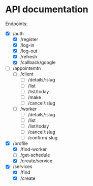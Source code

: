 # **API documentation**

Endpoints:

- [x] /auth
  - [x] /register
  - [x] /log-in
  - [x] /log-out
  - [x] /refresh
  - [x] /callback/google

- [ ] /appointemtn
  - [ ] /client
    - [ ] /details/:slug
    - [ ] /list
    - [ ] /list/today
    - [ ] /make
    - [ ] /cancel/:slug

  - [ ] /worker
    - [ ] /details/:slug
    - [ ] /list
    - [ ] /list/today
    - [ ] /cancel/:slug
    - [ ] /confirm/:slug

- [x] /profile
  - [x] /find-worker
  - [ ] /get-schedule
  - [x] /create/service

- [x] /services
  - [x] /find
  - [x] /create
